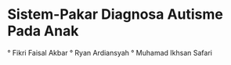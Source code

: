 # Sistem-Pakar Diagnosa Autisme Pada Anak
° Fikri Faisal Akbar
° Ryan Ardiansyah
° Muhamad Ikhsan Safari
